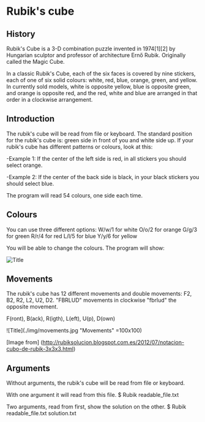 # Rubik's cube
## History
Rubik's Cube is a 3-D combination puzzle invented in 1974[1][2] by Hungarian sculptor and professor of architecture Ernő Rubik. Originally called the Magic Cube.

In a classic Rubik's Cube, each of the six faces is covered by nine stickers, each of one of six solid colours: white, red, blue, orange, green, and yellow. In currently sold models, white is opposite yellow, blue is opposite green, and orange is opposite red, and the red, white and blue are arranged in that order in a clockwise arrangement.

## Introduction
The rubik's cube will be read from file or keyboard.
The standard position for the rubik's cube is: green side in front of you and white side up.
If your rubik's cube has different patterns or colours, look at this:

-Example 1: If the center of the left side is red, in all stickers you should select orange.

-Example 2: If the center of the back side is black, in your black stickers you should select blue.

The program will read 54 colours, one side each time.

## Colours
You can use three different options:
   W/w/1 for white
   O/o/2 for orange
   G/g/3 for green
   R/r/4 for red
   L/l/5 for blue
   Y/y/6 for yellow

You will be able to change the colours. The program will show:

![Title](./img/colours.jepg "Movements")


## Movements
The rubik's cube has 12 different movements and double movements: F2, B2, R2, L2, U2, D2.
"FBRLUD" movements in clockwise
"fbrlud" the opposite movement.

F(ront), B(ack), R(igth), L(eft), U(p), D(own)

![Title](./img/movements.jpg "Movements" =100x100)

[Image from]
(http://rubiksolucion.blogspot.com.es/2012/07/notacion-cubo-de-rubik-3x3x3.html)

## Arguments
Without arguments, the rubik's cube will be read from file or keyboard.

With one argument it will read from this file.
$ Rubik readable_file.txt

Two arguments, read from first, show the solution on the other.
$ Rubik readable_file.txt solution.txt
